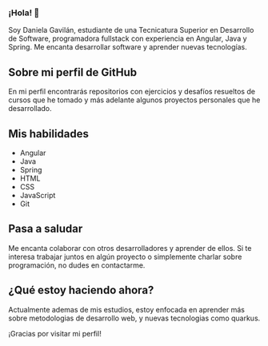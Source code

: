 ### ¡Hola! 👋

Soy Daniela Gavilán, estudiante de una Tecnicatura Superior en Desarrollo de Software, programadora fullstack con experiencia en Angular, Java y Spring. Me encanta desarrollar software y aprender nuevas tecnologías.

## Sobre mi perfil de GitHub

En mi perfil encontrarás repositorios con ejercicios y desafíos resueltos de cursos que he tomado y más adelante algunos proyectos personales que he desarrollado.

## Mis habilidades

- Angular
- Java
- Spring
- HTML
- CSS
- JavaScript
- Git

## Pasa a saludar

Me encanta colaborar con otros desarrolladores y aprender de ellos. Si te interesa trabajar juntos en algún proyecto o simplemente charlar sobre programación, no dudes en contactarme.

## ¿Qué estoy haciendo ahora?

Actualmente ademas de mis estudios, estoy enfocada en aprender más sobre metodologias de desarrollo web, y nuevas tecnologias como quarkus.

¡Gracias por visitar mi perfil!
